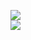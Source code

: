 [![](https://img.shields.io/badge/Made%20With-Github%20Spray-lightgrey.svg?style=for-the-badge&logo=github)](https://github.com/Annihil/github-spray#5596)  
[![](https://i.imgur.com/2DrTn0Z.gif)](https://github.com/Annihil/github-spray)